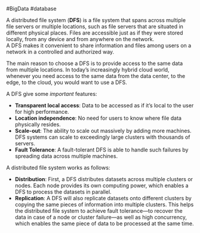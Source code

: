 #BigData #database 

A distributed file system (**DFS**) is a file system that spans across multiple file servers or multiple locations, such as file servers that are situated in different physical places. Files are accessible just as if they were stored locally, from any device and from anywhere on the network.  
A DFS makes it convenient to share information and files among users on a network in a controlled and authorized way.  

The main reason to choose a DFS is to provide access to the same data from multiple locations. In today’s increasingly hybrid cloud world, whenever you need access to the same data from the data center, to the edge, to the cloud, you would want to use a DFS.  

A DFS give some *important* features:
- **Transparent local access**: Data to be accessed as if it’s local to the user for high performance.
- **Location independence**: No need for users to know where file data physically resides.
- **Scale-out**: The ability to scale out massively by adding more machines. DFS systems can scale to exceedingly large clusters with thousands of servers.
- **Fault Tolerance**: A fault-tolerant DFS is able to handle such failures by spreading data across multiple machines.

A distributed file system works as follows:

-   **Distribution**: First, a DFS distributes datasets across multiple clusters or nodes. Each node provides its own computing power, which enables a DFS to process the datasets in parallel.
-   **Replication**: A DFS will also replicate datasets onto different clusters by copying the same pieces of information into multiple clusters. This helps the distributed file system to achieve fault tolerance—to recover the data in case of a node or cluster failure—as well as high concurrency, which enables the same piece of data to be processed at the same time.

